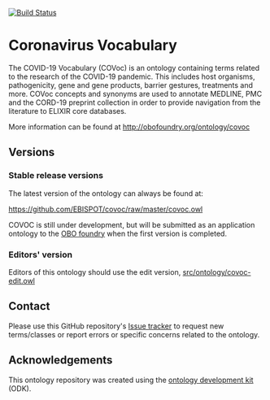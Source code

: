 [![Build Status](https://travis-ci.org/EBISPOT/covoc.svg?branch=master)](https://travis-ci.org/EBISPOT/covoc)
<!--[![DOI](https://zenodo.org/badge/13996/EBISPOT/covoc.svg)](https://zenodo.org/badge/latestdoi/13996/EBISPOT/covoc)-->

# Coronavirus Vocabulary

The COVID-19 Vocabulary (COVoc) is an ontology containing terms related to the research of the COVID-19 pandemic. This includes host organisms, pathogenicity, gene and gene products, barrier gestures, treatments and more. COVoc concepts and synonyms are used to annotate MEDLINE, PMC and the CORD-19 preprint collection in order to provide navigation from the literature to ELIXIR core databases.

More information can be found at http://obofoundry.org/ontology/covoc

## Versions

### Stable release versions

The latest version of the ontology can always be found at:

https://github.com/EBISPOT/covoc/raw/master/covoc.owl

COVOC is still under development, but will be submitted as an application ontology to the [OBO foundry](http://obofoundry.org/) when the first version is completed.

### Editors' version

Editors of this ontology should use the edit version, [src/ontology/covoc-edit.owl](src/ontology/covoc-edit.owl)

## Contact

Please use this GitHub repository's [Issue tracker](https://github.com/EBISPOT/covoc/issues) to request new terms/classes or report errors or specific concerns related to the ontology.

## Acknowledgements

This ontology repository was created using the [ontology development kit](https://github.com/INCATools/ontology-development-kit) (ODK).
